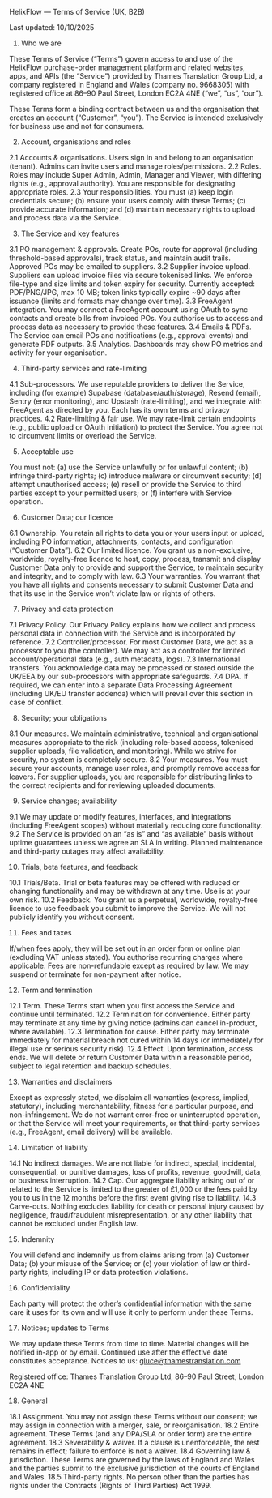 HelixFlow — Terms of Service (UK, B2B)

Last updated: 10/10/2025

1. Who we are

These Terms of Service (“Terms”) govern access to and use of the HelixFlow purchase-order management platform and related websites, apps, and APIs (the “Service”) provided by Thames Translation Group Ltd, a company registered in England and Wales (company no. 9668305) with registered office at 86–90 Paul Street, London EC2A 4NE (“we”, “us”, “our”).

These Terms form a binding contract between us and the organisation that creates an account (“Customer”, “you”). The Service is intended exclusively for business use and not for consumers.

2. Account, organisations and roles

2.1 Accounts & organisations. Users sign in and belong to an organisation (tenant). Admins can invite users and manage roles/permissions.
2.2 Roles. Roles may include Super Admin, Admin, Manager and Viewer, with differing rights (e.g., approval authority). You are responsible for designating appropriate roles.
2.3 Your responsibilities. You must (a) keep login credentials secure; (b) ensure your users comply with these Terms; (c) provide accurate information; and (d) maintain necessary rights to upload and process data via the Service.

3. The Service and key features

3.1 PO management & approvals. Create POs, route for approval (including threshold-based approvals), track status, and maintain audit trails. Approved POs may be emailed to suppliers.
3.2 Supplier invoice upload. Suppliers can upload invoice files via secure tokenised links. We enforce file-type and size limits and token expiry for security. Currently accepted: PDF/PNG/JPG, max 10 MB; token links typically expire ~90 days after issuance (limits and formats may change over time).
3.3 FreeAgent integration. You may connect a FreeAgent account using OAuth to sync contacts and create bills from invoiced POs. You authorise us to access and process data as necessary to provide these features.
3.4 Emails & PDFs. The Service can email POs and notifications (e.g., approval events) and generate PDF outputs.
3.5 Analytics. Dashboards may show PO metrics and activity for your organisation.

4. Third-party services and rate-limiting

4.1 Sub-processors. We use reputable providers to deliver the Service, including (for example) Supabase (database/auth/storage), Resend (email), Sentry (error monitoring), and Upstash (rate-limiting), and we integrate with FreeAgent as directed by you. Each has its own terms and privacy practices.
4.2 Rate-limiting & fair use. We may rate-limit certain endpoints (e.g., public upload or OAuth initiation) to protect the Service. You agree not to circumvent limits or overload the Service.

5. Acceptable use

You must not: (a) use the Service unlawfully or for unlawful content; (b) infringe third-party rights; (c) introduce malware or circumvent security; (d) attempt unauthorised access; (e) resell or provide the Service to third parties except to your permitted users; or (f) interfere with Service operation.

6. Customer Data; our licence

6.1 Ownership. You retain all rights to data you or your users input or upload, including PO information, attachments, contacts, and configuration (“Customer Data”).
6.2 Our limited licence. You grant us a non-exclusive, worldwide, royalty-free licence to host, copy, process, transmit and display Customer Data only to provide and support the Service, to maintain security and integrity, and to comply with law.
6.3 Your warranties. You warrant that you have all rights and consents necessary to submit Customer Data and that its use in the Service won’t violate law or rights of others.

7. Privacy and data protection

7.1 Privacy Policy. Our Privacy Policy explains how we collect and process personal data in connection with the Service and is incorporated by reference.
7.2 Controller/processor. For most Customer Data, we act as a processor to you (the controller). We may act as a controller for limited account/operational data (e.g., auth metadata, logs).
7.3 International transfers. You acknowledge data may be processed or stored outside the UK/EEA by our sub-processors with appropriate safeguards.
7.4 DPA. If required, we can enter into a separate Data Processing Agreement (including UK/EU transfer addenda) which will prevail over this section in case of conflict.

8. Security; your obligations

8.1 Our measures. We maintain administrative, technical and organisational measures appropriate to the risk (including role-based access, tokenised supplier uploads, file validation, and monitoring). While we strive for security, no system is completely secure.
8.2 Your measures. You must secure your accounts, manage user roles, and promptly remove access for leavers. For supplier uploads, you are responsible for distributing links to the correct recipients and for reviewing uploaded documents.

9. Service changes; availability

9.1 We may update or modify features, interfaces, and integrations (including FreeAgent scopes) without materially reducing core functionality.
9.2 The Service is provided on an “as is” and “as available” basis without uptime guarantees unless we agree an SLA in writing. Planned maintenance and third-party outages may affect availability.

10. Trials, beta features, and feedback

10.1 Trials/Beta. Trial or beta features may be offered with reduced or changing functionality and may be withdrawn at any time. Use is at your own risk.
10.2 Feedback. You grant us a perpetual, worldwide, royalty-free licence to use feedback you submit to improve the Service. We will not publicly identify you without consent.

11. Fees and taxes

If/when fees apply, they will be set out in an order form or online plan (excluding VAT unless stated). You authorise recurring charges where applicable. Fees are non-refundable except as required by law. We may suspend or terminate for non-payment after notice.

12. Term and termination

12.1 Term. These Terms start when you first access the Service and continue until terminated.
12.2 Termination for convenience. Either party may terminate at any time by giving notice (admins can cancel in-product, where available).
12.3 Termination for cause. Either party may terminate immediately for material breach not cured within 14 days (or immediately for illegal use or serious security risk).
12.4 Effect. Upon termination, access ends. We will delete or return Customer Data within a reasonable period, subject to legal retention and backup schedules.

13. Warranties and disclaimers

Except as expressly stated, we disclaim all warranties (express, implied, statutory), including merchantability, fitness for a particular purpose, and non-infringement. We do not warrant error-free or uninterrupted operation, or that the Service will meet your requirements, or that third-party services (e.g., FreeAgent, email delivery) will be available.

14. Limitation of liability

14.1 No indirect damages. We are not liable for indirect, special, incidental, consequential, or punitive damages, loss of profits, revenue, goodwill, data, or business interruption.
14.2 Cap. Our aggregate liability arising out of or related to the Service is limited to the greater of £1,000 or the fees paid by you to us in the 12 months before the first event giving rise to liability.
14.3 Carve-outs. Nothing excludes liability for death or personal injury caused by negligence, fraud/fraudulent misrepresentation, or any other liability that cannot be excluded under English law.

15. Indemnity

You will defend and indemnify us from claims arising from (a) Customer Data; (b) your misuse of the Service; or (c) your violation of law or third-party rights, including IP or data protection violations.

16. Confidentiality

Each party will protect the other’s confidential information with the same care it uses for its own and will use it only to perform under these Terms.

17. Notices; updates to Terms

We may update these Terms from time to time. Material changes will be notified in-app or by email. Continued use after the effective date constitutes acceptance.
Notices to us: gluce@thamestranslation.com

Registered office: Thames Translation Group Ltd, 86–90 Paul Street, London EC2A 4NE

18. General

18.1 Assignment. You may not assign these Terms without our consent; we may assign in connection with a merger, sale, or reorganisation.
18.2 Entire agreement. These Terms (and any DPA/SLA or order form) are the entire agreement.
18.3 Severability & waiver. If a clause is unenforceable, the rest remains in effect; failure to enforce is not a waiver.
18.4 Governing law & jurisdiction. These Terms are governed by the laws of England and Wales and the parties submit to the exclusive jurisdiction of the courts of England and Wales.
18.5 Third-party rights. No person other than the parties has rights under the Contracts (Rights of Third Parties) Act 1999.
